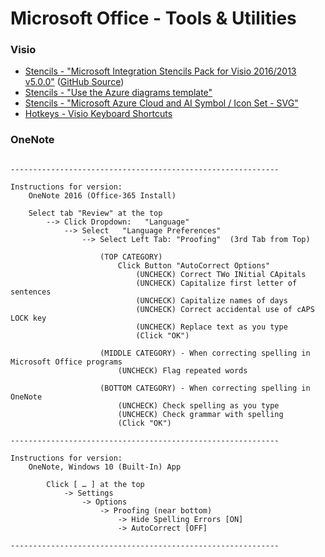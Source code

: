 <!-- ------------------------------------------------------------ ---

This file (on GitHub):

	https://github.com/mcavallo-git/Coding/blob/master/windows/Windows%20-%20Mcrosoft%20Office%20-%20Tools%20%26%20Utilities.md

--- ------------------------------------------------------------- -->

# Microsoft Office - Tools & Utilities

<!-- ------------------------------------------------------------ -->

### Visio
* [Stencils - "Microsoft Integration Stencils Pack for Visio 2016/2013 v5.0.0"](https://gallery.technet.microsoft.com/Collection-of-Integration-e6a3f4d0) ([GitHub Source](https://github.com/sandroasp/Microsoft-Integration-and-Azure-Stencils-Pack-for-Visio))
* [Stencils - "Use the Azure diagrams template"](https://support.office.com/en-us/article/use-the-azure-diagrams-template-efbb25e7-c80e-42e1-b1ad-7ef630ff01b7)
* [Stencils - "Microsoft Azure Cloud and AI Symbol / Icon Set - SVG"](https://www.microsoft.com/en-us/download/details.aspx?id=41937)
* [Hotkeys - Visio Keyboard Shortcuts](http://www.excel-networks.com/docs/ms-visio-keyboardshortcuts.pdf)


<!-- ------------------------------------------------------------ -->
### OneNote
<pre><code>
------------------------------------------------------------

Instructions for version:
	OneNote 2016 (Office-365 Install)

	Select tab "Review" at the top
		--> Click Dropdown:   "Language" 
			--> Select   "Language Preferences"
				--> Select Left Tab: "Proofing"  (3rd Tab from Top)
				
					(TOP CATEGORY)
						Click Button "AutoCorrect Options"
							(UNCHECK) Correct TWo INitial CApitals
							(UNCHECK) Capitalize first letter of sentences
							(UNCHECK) Capitalize names of days
							(UNCHECK) Correct accidental use of cAPS LOCK key
							(UNCHECK) Replace text as you type
							(Click "OK")
					
					(MIDDLE CATEGORY) - When correcting spelling in Microsoft Office programs
						(UNCHECK) Flag repeated words
					
					(BOTTOM CATEGORY) - When correcting spelling in OneNote
						(UNCHECK) Check spelling as you type
						(UNCHECK) Check grammar with spelling
						(Click "OK")

------------------------------------------------------------

Instructions for version:
	OneNote, Windows 10 (Built-In) App

		Click [ … ] at the top
			-> Settings
				-> Options
					-> Proofing (near bottom)
						-> Hide Spelling Errors [ON]
						-> AutoCorrect [OFF]

------------------------------------------------------------
</code></pre>
